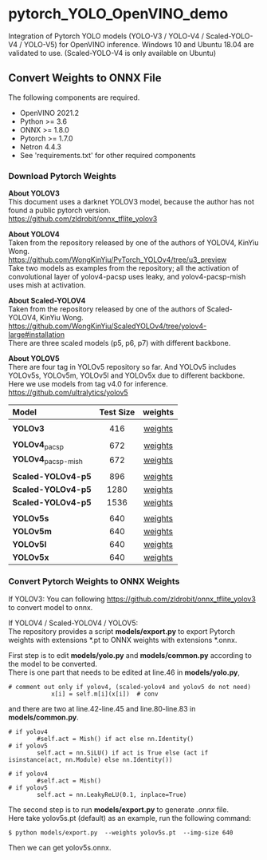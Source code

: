 # pytorch_YOLO_OpenVINO_demo

Integration of Pytorch YOLO models (YOLO-V3 / YOLO-V4 / Scaled-YOLO-V4 / YOLO-V5) for OpenVINO inference.
Windows 10 and Ubuntu 18.04 are validated to use. (Scaled-YOLO-V4 is only available on Ubuntu)

## Convert Weights to ONNX File
The following components are required.
-	OpenVINO 2021.2
-	Python >=  3.6
-	ONNX >= 1.8.0
-	Pytorch >= 1.7.0
-	Netron 4.4.3
-	See 'requirements.txt' for other required components

###	Download Pytorch Weights 

**About YOLOV3**  
This document uses a darknet YOLOV3 model, because the author has not found a public pytorch version.  
https://github.com/zldrobit/onnx_tflite_yolov3

**About YOLOV4**  
Taken from the repository released by one of the authors of YOLOV4, KinYiu Wong.  
https://github.com/WongKinYiu/PyTorch_YOLOv4/tree/u3_preview  
Take two models as examples from the repository; all the activation of  convolutional layer of yolov4-pacsp uses leaky, and yolov4-pacsp-mish uses mish at activation.

**About Scaled-YOLOV4**  
Taken from the repository released by one of the authors of Scaled-YOLOV4, KinYiu Wong.  
https://github.com/WongKinYiu/ScaledYOLOv4/tree/yolov4-large#installation  
There are three scaled models (p5, p6, p7) with different backbone.

**About YOLOV5**  
There are four tag in YOLOv5 repository so far. And YOLOv5 includes YOLOv5s, YOLOv5m, YOLOv5l and YOLOv5x due to different backbone. Here we use models from tag v4.0 for inference.  
https://github.com/ultralytics/yolov5

| Model | Test Size | weights |
| :-- | :-: | :-: | 
|  |  |  |
| **YOLOv3** | 416 | [weights](https://pjreddie.com/media/files/yolov3.weights) |
|  |  |  |
| **YOLOv4**<sub>pacsp</sub> | 672 | [weights](https://github.com/Chen-MingChang/pytorch_YOLO_OpenVINO_demo/releases/download/models/yolov4-pacsp.pt) |
| **YOLOv4**<sub>pacsp-mish</sub> | 672 | [weights](https://github.com/Chen-MingChang/pytorch_YOLO_OpenVINO_demo/releases/download/models/yolov4-pacsp-mish.pt) |
|  |  |  |
| **Scaled-YOLOv4-p5** | 896 | [weights](https://github.com/Chen-MingChang/pytorch_YOLO_OpenVINO_demo/releases/download/models/yolov4-p5.pt) |
| **Scaled-YOLOv4-p5** | 1280 | [weights](https://github.com/Chen-MingChang/pytorch_YOLO_OpenVINO_demo/releases/download/models/yolov4-p6.pt) |
| **Scaled-YOLOv4-p5** | 1536 | [weights](https://github.com/Chen-MingChang/pytorch_YOLO_OpenVINO_demo/releases/download/models/yolov4-p7.pt) |
|  |  |  |
| **YOLOv5s** | 640 | [weights](https://github.com/ultralytics/yolov5/releases/download/v4.0/yolov5s.pt) |
| **YOLOv5m** | 640 | [weights](https://github.com/ultralytics/yolov5/releases/download/v4.0/yolov5m.pt) |
| **YOLOv5l** | 640 | [weights](https://github.com/ultralytics/yolov5/releases/download/v4.0/yolov5l.pt) |
| **YOLOv5x** | 640 | [weights](https://github.com/ultralytics/yolov5/releases/download/v4.0/yolov5x.pt) |

###	Convert Pytorch Weights to ONNX Weights 

If YOLOV3: You can following https://github.com/zldrobit/onnx_tflite_yolov3 to convert model to onnx.

If YOLOV4 / Scaled-YOLOV4 / YOLOV5:  
The repository provides a script **models/export.py** to export Pytorch weights with extensions *.pt to ONNX weights with extensions *.onnx.  

First step is to edit **models/yolo.py** and **models/common.py** according to the model to be converted.  
There is one part that needs to be edited at line.46 in **models/yolo.py**,  

```
# comment out only if yolov4, (scaled-yolov4 and yolov5 do not need)
            x[i] = self.m[i](x[i])  # conv
```

and there are two at line.42-line.45 and line.80-line.83 in **models/common.py**.  

```
# if yolov4
        #self.act = Mish() if act else nn.Identity()
# if yolov5
        self.act = nn.SiLU() if act is True else (act if isinstance(act, nn.Module) else nn.Identity())
```

```
# if yolov4
        #self.act = Mish()
# if yolov5
        self.act = nn.LeakyReLU(0.1, inplace=True)
```
  
The second step is to run **models/export.py** to generate *.onnx* file.  
Here take yolov5s.pt (default) as an example, run the following command:

```
$ python models/export.py  --weights yolov5s.pt  --img-size 640
```

Then we can get yolov5s.onnx.
